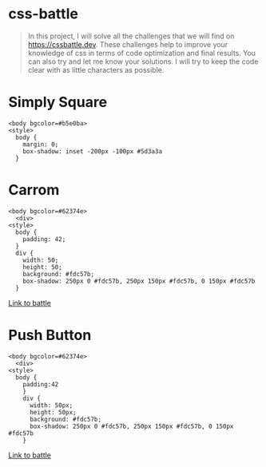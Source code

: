 # css-battle

> In this project, I will solve all the challenges that we will find on
> https://cssbattle.dev. These challenges help to improve your knowledge of css
> in terms of code optimization and final results. You can also try and let me
> know your solutions. I will try to keep the code clear with as little
> characters as possible.

# Simply Square

```
<body bgcolor=#b5e0ba>
<style>
  body {
    margin: 0;
    box-shadow: inset -200px -100px #5d3a3a
  }

```

# Carrom

```
<body bgcolor=#62374e>
  <div>
<style>
  body {
    padding: 42;
  }
  div {
    width: 50;
    height: 50;
    background: #fdc57b;
    box-shadow: 250px 0 #fdc57b, 250px 150px #fdc57b, 0 150px #fdc57b
  }

```

[Link to battle](https://cssbattle.dev/play/2/)

# Push Button

```
<body bgcolor=#62374e>
  <div>
<style>
  body {
    padding:42
    }
    div {
      width: 50px;
      height: 50px;
      background: #fdc57b;
      box-shadow: 250px 0 #fdc57b, 250px 150px #fdc57b, 0 150px #fdc57b
    }

```

[Link to battle](https://cssbattle.dev/play/3/)
